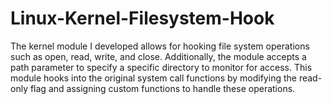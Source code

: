 # Linux-Kernel-Filesystem-Hook
The kernel module I developed allows for hooking file system operations such as open, read, write, and close. Additionally, the module accepts a path parameter to specify a specific directory to monitor for access.
This module hooks into the original system call functions by modifying the read-only flag and assigning custom functions to handle these operations.
